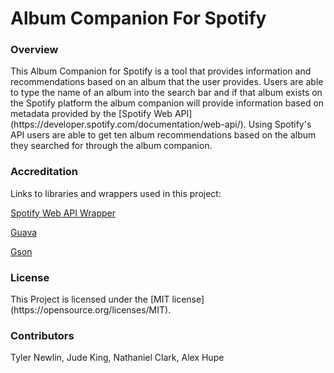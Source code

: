 # Album Companion For Spotify

<h3>Overview</h3>
This Album Companion for Spotify is a tool that provides information and recommendations based on an album that the user
provides. Users are able to type the name of an album into the search bar and if that album exists on the Spotify 
platform the album companion will provide information based on metadata provided by the [Spotify Web API](https://developer.spotify.com/documentation/web-api/). 
Using Spotify's API users are able to get ten album recommendations based on the album they searched for through the 
album companion.

<h3>Accreditation</h3>
Links to libraries and wrappers used in this project:

[Spotify Web API Wrapper](https://github.com/thelinmichael/spotify-web-api-java)

[Guava](https://github.com/google/guava)

[Gson](https://github.com/google/gson)

<h3>License</h3>
This Project is licensed under the [MIT license](https://opensource.org/licenses/MIT).

<h3>Contributors</h3>
Tyler Newlin, Jude King, Nathaniel Clark, Alex Hupe
